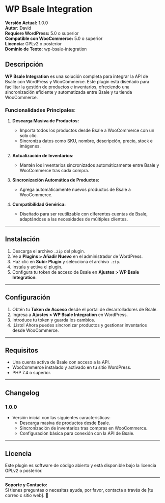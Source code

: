 # WP Bsale Integration

**Versión Actual:** 1.0.0  
**Autor:** David  
**Requiere WordPress:** 5.0 o superior  
**Compatible con WooCommerce:** 5.0 o superior  
**Licencia:** GPLv2 o posterior  
**Dominio de Texto:** wp-bsale-integration  

## Descripción

**WP Bsale Integration** es una solución completa para integrar la API de Bsale con WordPress y WooCommerce. Este plugin está diseñado para facilitar la gestión de productos e inventarios, ofreciendo una sincronización eficiente y automatizada entre Bsale y tu tienda WooCommerce.

### Funcionalidades Principales:

1. **Descarga Masiva de Productos:**
   - Importa todos los productos desde Bsale a WooCommerce con un solo clic.
   - Sincroniza datos como SKU, nombre, descripción, precio, stock e imágenes.

2. **Actualización de Inventarios:**
   - Mantén los inventarios sincronizados automáticamente entre Bsale y WooCommerce tras cada compra.

3. **Sincronización Automática de Productos:**
   - Agrega automáticamente nuevos productos de Bsale a WooCommerce.

4. **Compatibilidad Genérica:**
   - Diseñado para ser reutilizable con diferentes cuentas de Bsale, adaptándose a las necesidades de múltiples clientes.

---

## Instalación

1. Descarga el archivo `.zip` del plugin.
2. Ve a **Plugins > Añadir Nuevo** en el administrador de WordPress.
3. Haz clic en **Subir Plugin** y selecciona el archivo `.zip`.
4. Instala y activa el plugin.
5. Configura tu token de acceso de Bsale en **Ajustes > WP Bsale Integration**.

---

## Configuración

1. Obtén tu **Token de Acceso** desde el portal de desarrolladores de Bsale.
2. Ingresa a **Ajustes > WP Bsale Integration** en WordPress.
3. Introduce tu token y guarda los cambios.
4. ¡Listo! Ahora puedes sincronizar productos y gestionar inventarios desde WooCommerce.

---

## Requisitos

- Una cuenta activa de Bsale con acceso a la API.
- WooCommerce instalado y activado en tu sitio WordPress.
- PHP 7.4 o superior.

---

## Changelog

### 1.0.0
- Versión inicial con las siguientes características:
  - Descarga masiva de productos desde Bsale.
  - Sincronización de inventarios tras compras en WooCommerce.
  - Configuración básica para conexión con la API de Bsale.

---

## Licencia

Este plugin es software de código abierto y está disponible bajo la licencia GPLv2 o posterior.

---

**Soporte y Contacto:**  
Si tienes preguntas o necesitas ayuda, por favor, contacta a través de [tu correo o sitio web]. 🚀
